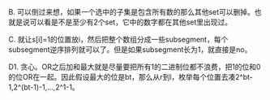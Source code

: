 B. 可以倒过来想，如果一个选中的子集是包含所有数的那么其他set可以删掉。也就是说可以看是不是至少有2个set，它中的数字都在其他set里出现过。

C. 就让s[i]=1的位置放i，然后把整个数组分成一些subsegment，每个subsegment逆序排列就可以了。但是如果subsegment长为1，就直接是no。

D1. 贪心。OR之后加和最大就是尽量要把所有1的二进制位都不浪费，把1的位和0的位OR在一起。因此假设最大的位是bt，那么从r到l，枚举每个位置去凑2^bt-1,2^(bt-1)-1,...,2^1-1。
